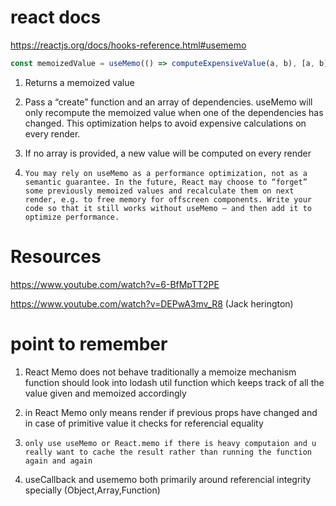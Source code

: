 # react docs 

https://reactjs.org/docs/hooks-reference.html#usememo 


``` js 
const memoizedValue = useMemo(() => computeExpensiveValue(a, b), [a, b]);

```

1. Returns a memoized value

2. Pass a “create” function and an array of dependencies. useMemo will only recompute the memoized value when one of the dependencies has changed. This optimization helps to avoid expensive calculations on every render.

3. If no array is provided, a new value will be computed on every render

4. `You may rely on useMemo as a performance optimization, not as a semantic guarantee. In the future, React may choose to “forget” some previously memoized values and recalculate them on next render, e.g. to free memory for offscreen components. Write your code so that it still works without useMemo — and then add it to optimize performance.`

# Resources 
https://www.youtube.com/watch?v=6-BfMpTT2PE 

https://www.youtube.com/watch?v=DEPwA3mv_R8 (Jack herington)


# point to remember 

1.  React Memo does not behave traditionally a memoize mechanism function should look into lodash util function which keeps track of all the value given and memoized accordingly 

2. in React Memo only means render if previous props have changed and in case of primitive value it checks for referencial equality  

3. `only use useMemo or React.memo if there is heavy computaion and u really want to cache the result rather than running the function again and again` 

4. useCallback and usememo both primarily around referencial integrity specially (Object,Array,Function)